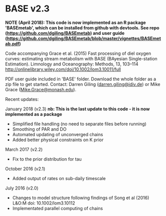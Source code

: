 BASE v2.3
=========

**NOTE (April 2018): This code is now implemented as an R package 'BASEmetab', which can be installed from github with devtools. See repo (https://github.com/dgiling/BASEmetab) and user guide (https://github.com/dgiling/BASEmetab/blob/master/vignettes/BASEmetab.pdf)**

Code accompanying Grace et al. (2015) Fast processing of diel oxygen curves: estimating stream metabolism with BASE (BAyesian Single-station Estimation). Limnology and Oceanography: Methods, 13, 103–114
http://onlinelibrary.wiley.com/doi/10.1002/lom3.10011/full

PDF user guide included in 'BASE' folder. Download the whole folder as a zip file to get started. 
Contact: Darren Giling (darren.giling@idiv.de) or Mike Grace (Mike.Grace@monash.edu).


Recent updates:

January 2018 (v2.3)
**nb: This is the last update to this code - it is now implemented as a package**
- Simplified file handling (no need to separate files before running)
- Smoothing of PAR and DO
- Automated updating of unconverged chains
- Added better physical constraints on K prior

March 2017 (v2.2)
- Fix to the prior distribution for tau

October 2016 (v2.1)
- Added output of rates on sub-daily timescale

July 2016 (v2.0)
- Changes to model structure following findings of Song et al (2016) L&O:M doi: 10.1002/lom3.10112
- Implementated parallel computing of chains

